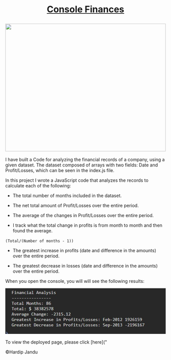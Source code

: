 # <p align="center"><ins>Console Finances</ins></p>

<p align="center">
  <img width="100%" height="400" src="https://github.com/HJandu/Console-Finances/assets/116304118/7e39a760-6bdb-4960-bddd-25c7714a9659">
</p>



I have built a Code for analyzing the financial records of a company, using a given dataset. The dataset composed of arrays with two fields: Date and Profit/Losses, which can be seen in the index.js file. 

In this project I wrote a JavaScript code that analyzes the records to calculate each of the following:

* The total number of months included in the dataset.

* The net total amount of Profit/Losses over the entire period.

* The average of the changes in Profit/Losses over the entire period.

* I track what the total change in profits is from month to month and then found the average.

`(Total/(Number of months - 1))`

* The greatest increase in profits (date and difference in the amounts) over the entire period.

* The greatest decrease in losses (date and difference in the amounts) over the entire period.

When you open the console, you will will see the following results:

![image](https://github.com/HJandu/Console-Finances/blob/main/Images/screenshot.jpg)

To view the deployed page, please click [here]("

&copy;Hardip Jandu
